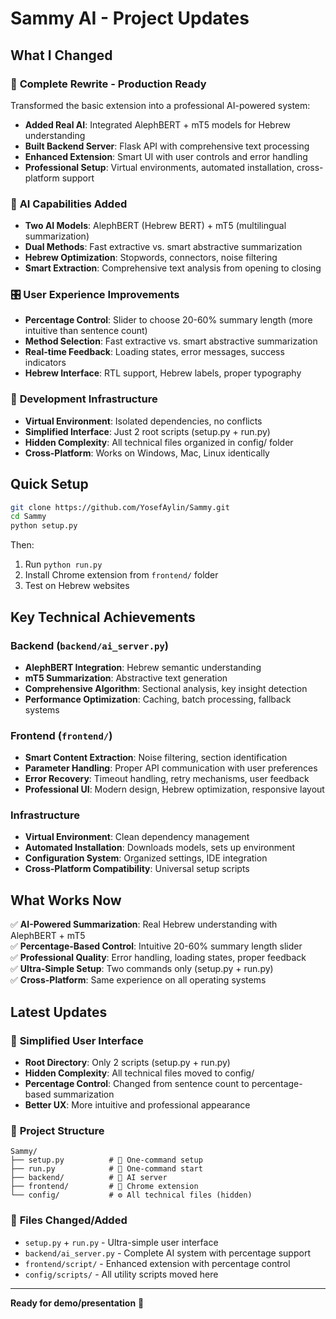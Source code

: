 # Sammy AI - Project Updates

## What I Changed

### 🚀 **Complete Rewrite - Production Ready**
Transformed the basic extension into a professional AI-powered system:

- **Added Real AI**: Integrated AlephBERT + mT5 models for Hebrew understanding
- **Built Backend Server**: Flask API with comprehensive text processing
- **Enhanced Extension**: Smart UI with user controls and error handling
- **Professional Setup**: Virtual environments, automated installation, cross-platform support

### 🧠 **AI Capabilities Added**
- **Two AI Models**: AlephBERT (Hebrew BERT) + mT5 (multilingual summarization)
- **Dual Methods**: Fast extractive vs. smart abstractive summarization
- **Hebrew Optimization**: Stopwords, connectors, noise filtering
- **Smart Extraction**: Comprehensive text analysis from opening to closing

### 🎛️ **User Experience Improvements**
- **Percentage Control**: Slider to choose 20-60% summary length (more intuitive than sentence count)
- **Method Selection**: Fast extractive vs. smart abstractive summarization
- **Real-time Feedback**: Loading states, error messages, success indicators
- **Hebrew Interface**: RTL support, Hebrew labels, proper typography

### 🔧 **Development Infrastructure**
- **Virtual Environment**: Isolated dependencies, no conflicts
- **Simplified Interface**: Just 2 root scripts (setup.py + run.py)
- **Hidden Complexity**: All technical files organized in config/ folder
- **Cross-Platform**: Works on Windows, Mac, Linux identically

## Quick Setup

```bash
git clone https://github.com/YosefAylin/Sammy.git
cd Sammy
python setup.py
```

Then:
1. Run `python run.py` 
2. Install Chrome extension from `frontend/` folder
3. Test on Hebrew websites

## Key Technical Achievements

### Backend (`backend/ai_server.py`)
- **AlephBERT Integration**: Hebrew semantic understanding
- **mT5 Summarization**: Abstractive text generation  
- **Comprehensive Algorithm**: Sectional analysis, key insight detection
- **Performance Optimization**: Caching, batch processing, fallback systems

### Frontend (`frontend/`)
- **Smart Content Extraction**: Noise filtering, section identification
- **Parameter Handling**: Proper API communication with user preferences
- **Error Recovery**: Timeout handling, retry mechanisms, user feedback
- **Professional UI**: Modern design, Hebrew optimization, responsive layout

### Infrastructure
- **Virtual Environment**: Clean dependency management
- **Automated Installation**: Downloads models, sets up environment
- **Configuration System**: Organized settings, IDE integration
- **Cross-Platform Compatibility**: Universal setup scripts

## What Works Now

✅ **AI-Powered Summarization**: Real Hebrew understanding with AlephBERT + mT5  
✅ **Percentage-Based Control**: Intuitive 20-60% summary length slider  
✅ **Professional Quality**: Error handling, loading states, proper feedback  
✅ **Ultra-Simple Setup**: Two commands only (setup.py + run.py)  
✅ **Cross-Platform**: Same experience on all operating systems  

## Latest Updates

### 🎯 **Simplified User Interface**
- **Root Directory**: Only 2 scripts (setup.py + run.py)
- **Hidden Complexity**: All technical files moved to config/
- **Percentage Control**: Changed from sentence count to percentage-based summarization
- **Better UX**: More intuitive and professional appearance

### 📁 **Project Structure**
```
Sammy/
├── setup.py          # 🔧 One-command setup
├── run.py            # 🚀 One-command start
├── backend/          # 🧠 AI server
├── frontend/         # 🎨 Chrome extension
└── config/           # ⚙️ All technical files (hidden)
```

### 🔧 **Files Changed/Added**
- `setup.py` + `run.py` - Ultra-simple user interface
- `backend/ai_server.py` - Complete AI system with percentage support
- `frontend/script/` - Enhanced extension with percentage control
- `config/scripts/` - All utility scripts moved here

---

**Ready for demo/presentation** 🎯